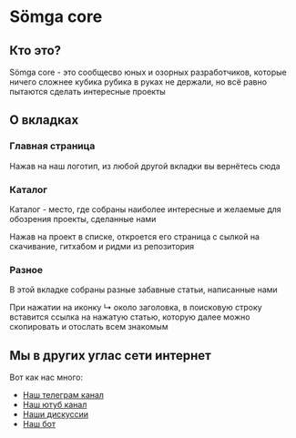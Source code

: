 # Sömga core

## Кто это?
Sömga core - это сообщесво юных и озорных разработчиков, которые ничего сложнее кубика рубика в руках не держали, но всё равно пытаются сделать интересные проекты

## О вкладках
### Главная страница
Нажав на наш логотип, из любой другой вкладки вы вернётесь сюда

### Каталог
Каталог - место, где собраны наиболее интересные и желаемые для обозрения проекты, сделанные нами

Нажав на проект в списке, откроется его страница с сылкой на скачивание, гитхабом и ридми из репозитория

### Разное
В этой вкладке собраны разные забавные статьи, написанные нами

При нажатии на иконку ↳ около заголовка, в поисковую строку вставится ссылка на нажатую статью, которую далее можно скопировать и отослать всем знакомым

## Мы в других углас сети интернет
Вот как нас много:
- [Наш телеграм канал](www.t.me/somga_core_channel)
- [Наш ютуб канал](www.youtube.com/@somga-core)
- [Наши дискуссии](www.t.me/somga_core_discussions)
- [Наш бот](www.t.me/somga_core_bot)